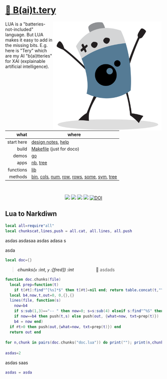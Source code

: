 # [:high_brightness: B(ai)t.tery](all.md)

<a href="all.md"><img align=right width=350 src="bat2.png"></a>

LUA is a "batteries-not-included" language.   But LUA makes it easy to add in the missing bits.
E.g. here is "Tery" which are my AI  "b(ai)tteries" for XAI (explainable artificial intelligence).   


|       what | where                                                                                                         |
|-----------:|---------------------------------------------------------------------------------------------------------------|
| start here | [design notes](design.md), [help](all.md)     |                                                                 |
|      build | [Makefile](https://github.com/timm/shortr/blob/master/etc/src/Makefile) (just for doco)                       |
|      demos | [go](go.md)                                                                                                   |
|       apps | [nb](nb.md), [tree](tree.md)                                                                                  |
|  functions | [lib](lib.md)                                                                                                 |
|    methods | [bin](bin.md), [cols](cols.md), [num](num.md), [row](row.md), [rows](rows.md), [some](some.md), [sym](sym.md), [tree](tree.md) |

<br clear=all>
<p align=center>
<a href=".."><img src="https://img.shields.io/badge/Lua-%232C2D72.svg?logo=lua&logoColor=white"></a>
<a href=".."><img src="https://img.shields.io/badge/checked--by-syntastic-yellow?logo=Checkmarx&logoColor=white"></a>
<a href="https://github.com/timm/shortr/actions/workflows/tests.yml"><img src="https://github.com/timm/shortr/actions/workflows/tests.yml/badge.svg"></a>
<a href="https://opensource.org/licenses/BSD-2-Clause"><img  src="https://img.shields.io/badge/License-BSD%202--Clause-orange.svg?logo=opensourceinitiative&logoColor=white"></a>
<a href="https://zenodo.org/badge/latestdoi/206205826"> <img  src="https://zenodo.org/badge/206205826.svg" alt="DOI"></a> 
</p>

## Lua to Narkdiwn



```lua
local all=require"all"
local chunkscat,lines,push = all.cat, all.lines, all.push
```


asdas
asdasaa  asdas
adasa s

asda



```lua
local doc={}
```


> ***chunks(`x` :int, `y` :[fred]) :int***&nbsp; &nbsp; &nbsp; &nbsp; &nbsp; &nbsp; &nbsp; &nbsp; &nbsp; :speech_balloon:  asdads  



```lua
function doc.chunks(file)
  local prep=function(t) 
    if t[#t]:find"^[%s]*$" then t[#t]=nil end; return table.concat(t,"\n") end
  local b4,now,t,out=0, 0,{},{}
  lines(file, function(s)
    now=b4
    if s:sub(1,3)=="-- " then now=0; s=s:sub(4) elseif s:find"^%S" then now=1 end
    if now==b4 then push(t,s) else push(out, {what=now, txt=prep(t)}) ; t={s} end
    b4 = now end)
  if #t>0 then push(out,{what=now, txt=prep(t)}) end
  return out end

for n,chunk in pairs(doc.chunks("doc.lua")) do print(""); print(n,chunk.what,"[["..chunk.txt.."]]") end

asdas=2
```


asdas
saas



```lua
asdas = asda
```


